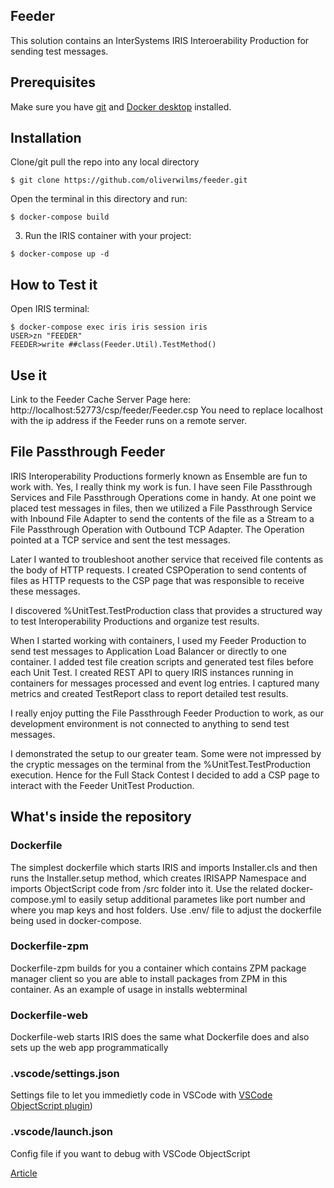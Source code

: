 ## Feeder
This solution contains an InterSystems IRIS Interoerability Production for sending test messages.

## Prerequisites
Make sure you have [git](https://git-scm.com/book/en/v2/Getting-Started-Installing-Git) and [Docker desktop](https://www.docker.com/products/docker-desktop) installed.

## Installation 

Clone/git pull the repo into any local directory

```
$ git clone https://github.com/oliverwilms/feeder.git
```

Open the terminal in this directory and run:

```
$ docker-compose build
```

3. Run the IRIS container with your project:

```
$ docker-compose up -d
```

## How to Test it

Open IRIS terminal:

```
$ docker-compose exec iris iris session iris
USER>zn "FEEDER"
FEEDER>write ##class(Feeder.Util).TestMethod()
```
## Use it
Link to the Feeder Cache Server Page here: http://localhost:52773/csp/feeder/Feeder.csp
You need to replace localhost with the ip address if the Feeder runs on a remote server.

## File Passthrough Feeder
IRIS Interoperability Productions formerly known as Ensemble are fun to work with. Yes, I really think my work is fun. I have seen File Passthrough Services and File Passthrough Operations come in handy. At one point we placed test messages in files, then we utilized a File Passthrough Service with Inbound File Adapter to send the contents of the file as a Stream to a File Passthrough Operation with Outbound TCP Adapter. The Operation pointed at a TCP service and sent the test messages.

Later I wanted to troubleshoot another service that received file contents as the body of HTTP requests. I created CSPOperation to send contents of files as HTTP requests to the CSP page that was responsible to receive these messages.

I discovered %UnitTest.TestProduction class that provides a structured way to test Interoperability Productions and organize test results.

When I started working with containers, I used my Feeder Production to send test messages to Application Load Balancer or directly to one container. I added test file creation scripts and generated test files before each Unit Test. I created REST API to query IRIS instances running in containers for messages processed and event log entries. I captured many metrics and created TestReport class to report detailed test results.

I really enjoy putting the File Passthrough Feeder Production to work, as our development environment is not connected to anything to send test messages.

I demonstrated the setup to our greater team. Some were not impressed by the cryptic messages on the terminal from the %UnitTest.TestProduction execution. Hence for the Full Stack Contest I decided to add a CSP page to interact with the Feeder UnitTest Production.

## What's inside the repository

### Dockerfile

The simplest dockerfile which starts IRIS and imports Installer.cls and then runs the Installer.setup method, which creates IRISAPP Namespace and imports ObjectScript code from /src folder into it.
Use the related docker-compose.yml to easily setup additional parametes like port number and where you map keys and host folders.
Use .env/ file to adjust the dockerfile being used in docker-compose.

### Dockerfile-zpm

Dockerfile-zpm builds for you a container which contains ZPM package manager client so you are able to install packages from ZPM in this container.
As an example of usage in installs webterminal

### Dockerfile-web

Dockerfile-web starts IRIS does the same what Dockerfile does and also sets up the web app programmatically


### .vscode/settings.json

Settings file to let you immedietly code in VSCode with [VSCode ObjectScript plugin](https://marketplace.visualstudio.com/items?itemName=daimor.vscode-objectscript))

### .vscode/launch.json
Config file if you want to debug with VSCode ObjectScript

[Article](https://community.intersystems.com/post/file-passthrough-feeder)
